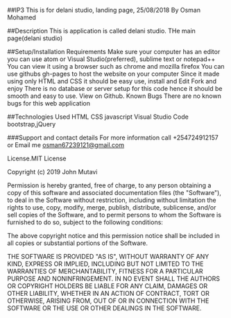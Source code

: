 ##IP3
This is for delani studio, landing page, 25/08/2018 By Osman Mohamed

##Description
This is application is called delani studio. THe main page(delani studio)

##Setup/Installation Requirements
Make sure your computer has an editor you can use atom or Visual Studio(preferred), sublime text or notepad++ You can view it using a browser such as chrome and mozilla firefox You can use githubs gh-pages to host the website on your computer Since it made using only HTML and CSS it should be easy use, install and Edit Fork and enjoy There is no database or server setup for this code hence it should be smooth and easy to use. View on Github. Known Bugs There are no known bugs for this web application

##Technologies Used
HTML CSS javascript Visual Studio Code bootstrap,jQuery

###Support and contact details
For more information call +254724912157 or Email me osman67239121@gmail.com

License.MIT License

Copyright (c) 2019 John Mutavi

Permission is hereby granted, free of charge, to any person obtaining a copy
of this software and associated documentation files (the "Software"), to deal
in the Software without restriction, including without limitation the rights
to use, copy, modify, merge, publish, distribute, sublicense, and/or sell
copies of the Software, and to permit persons to whom the Software is
furnished to do so, subject to the following conditions:

The above copyright notice and this permission notice shall be included in all
copies or substantial portions of the Software.

THE SOFTWARE IS PROVIDED "AS IS", WITHOUT WARRANTY OF ANY KIND, EXPRESS OR
IMPLIED, INCLUDING BUT NOT LIMITED TO THE WARRANTIES OF MERCHANTABILITY,
FITNESS FOR A PARTICULAR PURPOSE AND NONINFRINGEMENT. IN NO EVENT SHALL THE
AUTHORS OR COPYRIGHT HOLDERS BE LIABLE FOR ANY CLAIM, DAMAGES OR OTHER
LIABILITY, WHETHER IN AN ACTION OF CONTRACT, TORT OR OTHERWISE, ARISING FROM,
OUT OF OR IN CONNECTION WITH THE SOFTWARE OR THE USE OR OTHER DEALINGS IN THE
SOFTWARE.
